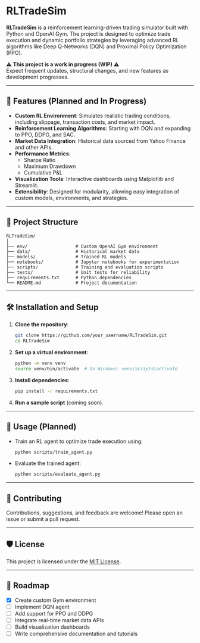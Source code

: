 # RLTradeSim

**RLTradeSim** is a reinforcement learning-driven trading simulator built with Python and OpenAI Gym. The project is designed to optimize trade execution and dynamic portfolio strategies by leveraging advanced RL algorithms like Deep Q-Networks (DQN) and Proximal Policy Optimization (PPO). 

⚠️ **This project is a work in progress (WIP)** ⚠️  
Expect frequent updates, structural changes, and new features as development progresses.

---

## 🚀 Features (Planned and In Progress)

- **Custom RL Environment**: Simulates realistic trading conditions, including slippage, transaction costs, and market impact.
- **Reinforcement Learning Algorithms**: Starting with DQN and expanding to PPO, DDPG, and SAC.
- **Market Data Integration**: Historical data sourced from Yahoo Finance and other APIs.
- **Performance Metrics**:
  - Sharpe Ratio
  - Maximum Drawdown
  - Cumulative P&L
- **Visualization Tools**: Interactive dashboards using Matplotlib and Streamlit.
- **Extensibility**: Designed for modularity, allowing easy integration of custom models, environments, and strategies.

---

## 📂 Project Structure

```
RLTradeSim/
│
├── env/                  # Custom OpenAI Gym environment
├── data/                 # Historical market data
├── models/               # Trained RL models
├── notebooks/            # Jupyter notebooks for experimentation
├── scripts/              # Training and evaluation scripts
├── tests/                # Unit tests for reliability
├── requirements.txt      # Python dependencies
└── README.md             # Project documentation
```

---

## 🛠️ Installation and Setup

1. **Clone the repository**:
   ```bash
   git clone https://github.com/your_username/RLTradeSim.git
   cd RLTradeSim
   ```

2. **Set up a virtual environment**:
   ```bash
   python -m venv venv
   source venv/bin/activate  # On Windows: venv\Scripts\activate
   ```

3. **Install dependencies**:
   ```bash
   pip install -r requirements.txt
   ```

4. **Run a sample script** (coming soon).

---

## 🧪 Usage (Planned)

- Train an RL agent to optimize trade execution using:
  ```bash
  python scripts/train_agent.py
  ```
- Evaluate the trained agent:
  ```bash
  python scripts/evaluate_agent.py
  ```

---

## 🌟 Contributing

Contributions, suggestions, and feedback are welcome! Please open an issue or submit a pull request.

---

## 🛡️ License

This project is licensed under the [MIT License](LICENSE).

---

## 📅 Roadmap

- [x] Create custom Gym environment
- [ ] Implement DQN agent
- [ ] Add support for PPO and DDPG
- [ ] Integrate real-time market data APIs
- [ ] Build visualization dashboards
- [ ] Write comprehensive documentation and tutorials